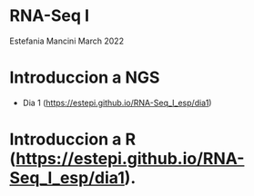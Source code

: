 RNA-Seq I
================
Estefania Mancini
March 2022

# Introduccion a NGS

  - Dia 1 (<https://estepi.github.io/RNA-Seq_I_esp/dia1>)

# Introduccion a R (<https://estepi.github.io/RNA-Seq_I_esp/dia1>).
